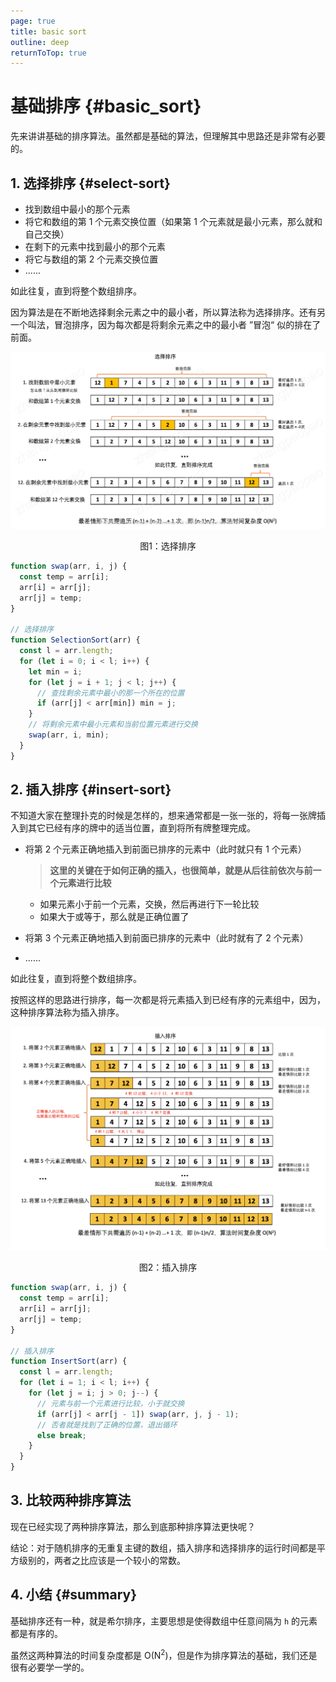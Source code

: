 ```yaml
---
page: true
title: basic sort
outline: deep
returnToTop: true
---
```


# 基础排序 {#basic_sort}

先来讲讲基础的排序算法。虽然都是基础的算法，但理解其中思路还是非常有必要的。

## 1. 选择排序 {#select-sort}

- 找到数组中最小的那个元素
- 将它和数组的第 1 个元素交换位置（如果第 1 个元素就是最小元素，那么就和自己交换）
- 在剩下的元素中找到最小的那个元素
- 将它与数组的第 2 个元素交换位置
- ......

如此往复，直到将整个数组排序。

因为算法是在不断地选择剩余元素之中的最小者，所以算法称为选择排序。还有另一个叫法，冒泡排序，因为每次都是将剩余元素之中的最小者 ”冒泡“ 似的排在了前面。

<div align='center'>
  <img src="./images/01-basic-sort/select-sort.png" style="zoom:50%;" />
  <p class="image-title">图1：选择排序</p>
</div>

```js
function swap(arr, i, j) {
  const temp = arr[i];
  arr[i] = arr[j];
  arr[j] = temp;
}

// 选择排序
function SelectionSort(arr) {
  const l = arr.length;
  for (let i = 0; i < l; i++) {
    let min = i;
    for (let j = i + 1; j < l; j++) {
      // 查找剩余元素中最小的那一个所在的位置
      if (arr[j] < arr[min]) min = j;
    }
    // 将剩余元素中最小元素和当前位置元素进行交换
    swap(arr, i, min);
  }
}
```

## 2. 插入排序 {#insert-sort}

不知道大家在整理扑克的时候是怎样的，想来通常都是一张一张的，将每一张牌插入到其它已经有序的牌中的适当位置，直到将所有牌整理完成。

- 将第 2 个元素正确地插入到前面已排序的元素中（此时就只有 1 个元素）

  > **这里的关键在于如何正确的插入，也很简单，就是从后往前依次与前一个元素进行比较**

  - 如果元素小于前一个元素，交换，然后再进行下一轮比较
  - 如果大于或等于，那么就是正确位置了

- 将第 3 个元素正确地插入到前面已排序的元素中（此时就有了 2 个元素）
- ......

如此往复，直到将整个数组排序。

按照这样的思路进行排序，每一次都是将元素插入到已经有序的元素组中，因为，这种排序算法称为插入排序。

<div align='center'>
  <img src="./images/01-basic-sort/insert-sort.png" style="zoom:50%;" />
  <p class="image-title">图2：插入排序</p>
</div>

```js
function swap(arr, i, j) {
  const temp = arr[i];
  arr[i] = arr[j];
  arr[j] = temp;
}

// 插入排序
function InsertSort(arr) {
  const l = arr.length;
  for (let i = 1; i < l; i++) {
    for (let j = i; j > 0; j--) {
      // 元素与前一个元素进行比较，小于就交换
      if (arr[j] < arr[j - 1]) swap(arr, j, j - 1);
      // 否者就是找到了正确的位置，退出循环
      else break;
    }
  }
}
```

## 3. 比较两种排序算法

现在已经实现了两种排序算法，那么到底那种排序算法更快呢？

结论：对于随机排序的无重复主键的数组，插入排序和选择排序的运行时间都是平方级别的，两者之比应该是一个较小的常数。

## 4. 小结 {#summary}

基础排序还有一种，就是希尔排序，主要思想是使得数组中任意间隔为 `h` 的元素都是有序的。

虽然这两种算法的时间复杂度都是 O(N<sup>2</sup>)，但是作为排序算法的基础，我们还是很有必要学一学的。
